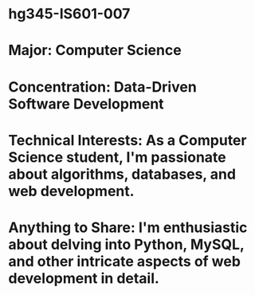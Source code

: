 # hg345-IS601-007
# Major: Computer Science

# Concentration: Data-Driven Software Development

# Technical Interests: As a Computer Science student, I'm passionate about algorithms, databases, and web development.

# Anything to Share: I'm enthusiastic about delving into Python, MySQL, and other intricate aspects of web development in detail.